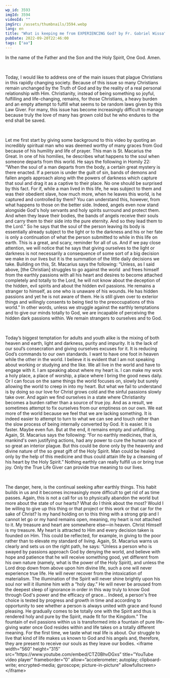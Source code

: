 ```yaml
---
wp_id: 3593
imgId: 3594
videoId: ""
imgSrc: /assets/thumbnails/3594.webp
lang: en
title: "What is keeping me from EXPERIENCING God? by Fr. Gabriel Wissa"
pubDate: 2022-09-20T22:46:00
tags: ["aa"]
---
```


<p>In the name of the Father and the Son and the Holy Spirit, One God. Amen.</p>
<p>&nbsp;</p>
<p><span data-contrast="auto">Today, I would like to address one of the main issues that plague Christians in this rapidly changing society. Because of this issue so many Christians remain unchanged by the Truth of God and by the reality of a real personal relationship with Him. Christianity, instead of being something so joyful, fulfilling and life-changing, remains, for those Christians, a heavy burden and an empty attempt to fulfill what seems to be random laws given by this Law Giver. For many, this issue has become increasingly difficult to manage because truly the love of many has grown cold but he who endures to the end shall be saved.</span><span data-ccp-props="{&quot;201341983&quot;:0,&quot;335559739&quot;:200,&quot;335559740&quot;:276}"> </span></p>
<p><span data-ccp-props="{&quot;201341983&quot;:0,&quot;335559739&quot;:200,&quot;335559740&quot;:276}"> </span></p>
<p><span data-contrast="auto">Let me first start by giving some background to this video by quoting an incredibly spiritual man who was deemed worthy of many graces from God because of his humility and life of prayer. This man is St. Macarius the Great. In one of his homilies, he describes what happens to the soul when someone departs from this world. He says the following in Homily 22: “When the soul of a man departs from the body, a certain great mystery is there enacted. If a person is under the guilt of sin, bands of demons and fallen angels approach along with the powers of darkness which capture that soul and drag it as a captive to their place. No one should be surprised by this fact. For if, while a man lived in this life, he was subject to them and was their obedient slave, how much more, when he leaves this world, is he captured and controlled by them? You can understand this, however, from what happens to those on the better side. Indeed, angels even now stand alongside God's holy servants and holy spirits surround and protect them. And when they leave their bodies, the bands of angels receive their souls and carry them to their side into the pure eternity. And so they lead them to the Lord.” So he says that the soul of the person leaving its body is essentially already subject to the light or to the darkness and his or her fate is only a continuation of what the person submitted to while in this life on earth. This is a great, and scary, reminder for all of us. And if we pay close attention, we will notice that he says that giving ourselves to the light or darkness is not necessarily a consequence of some sort of a big decision we make in our lives but it is the summation of the little daily decisions we take. Building on this, St. Macarius says the following: “Unless, as I said above, [the Christian] struggles to go against the world  and frees himself from the earthly passions with all his heart and desires to become attached completely and totally to the Lord, he will not know about the deception of the hidden, evil spirits and about the hidden evil passions. He remains a stranger to himself, as one who is unaware of his wounds. He has hidden passions and yet he is not aware of them. He is still given over to exterior things and willingly consents to being tied to the preoccupations of this world.” In other words, unless we struggle against the earthly temptations and to give our minds totally to God, we are incapable of perceiving the hidden dark passions within. We remain strangers to ourselves and to God. </span><span data-ccp-props="{&quot;201341983&quot;:0,&quot;335559739&quot;:200,&quot;335559740&quot;:276}"> </span></p>
<p><span data-ccp-props="{&quot;201341983&quot;:0,&quot;335559739&quot;:200,&quot;335559740&quot;:276}"> </span></p>
<p><span data-contrast="auto">Today’s biggest temptation for adults and youth alike is the mixing of both heaven and earth, light and darkness, purity and impurity. It is the lack of our soul’s consecration and giving ourselves excuses for it. It is reducing God’s commands to our own standards. I want to have one foot in heaven while the other in the world. I believe it is evident that I am not speaking about working or studying and the like. We all live in the world and have to engage with it. I am speaking about where my heart is. I can make my work a holy place, a place of worship, a place where I bring the good news daily. Or I can focus on the same things the world focuses on, slowly but surely allowing the world to creep in into my heart. But what we fail to understand is by doing so our love for Christ grows cold and the sinful passions slowly take over. And again we find ourselves in a state where Christianity becomes a burden rather than a source of true joy. And as a result, we sometimes attempt to fix ourselves from our emptiness on our own. We eat more of the world because we feel that we are lacking something. It is indeed easier to attempt to turn to what we can see and touch rather than the slow process of being internally converted by God. It is easier. It is faster. Maybe even fun. But at the end, it remains empty and unfulfilling. Again, St. Macarius says the following: “For no earthly medicines, that is, mankind's own justifying actions, had any power to cure the human race of so great an interior plague. But this could be done only by the heavenly and divine nature of the so great gift of the Holy Spirit. Man could be healed only by the help of this medicine and thus could attain life by a cleansing of his heart by the Holy Spirit.” Nothing earthly can really fulfill us or bring true joy. Only the True Life Giver can provide true meaning to our lives.</span><span data-ccp-props="{&quot;201341983&quot;:0,&quot;335559739&quot;:200,&quot;335559740&quot;:276}"> </span></p>
<p><span data-ccp-props="{&quot;201341983&quot;:0,&quot;335559739&quot;:200,&quot;335559740&quot;:276}"> </span></p>
<p><span data-contrast="auto">The danger, here, is the continual seeking after earthly things. This habit builds in us and it becomes increasingly more difficult to get rid of as time passes. Again, this is not a call for us to physically abandon the world but more about the state of our hearts? What do I think about the most? Would I be willing to give up this thing or that project or this work or that car for the sake of Christ? Is my hand holding on to this thing with a strong grip and I cannot let go or my hand remains open, meaning, my heart is not attached to it. My treasure and heart are somewhere else—in heaven. Christ Himself is my treasure. My heart is attracted to Him and every decision taken is founded on Him. This could be reflected, for example, in giving to the poor rather than to elevate my standard of living. Again, St. Macarius warns us clearly and sets us on the right path, he says: “Unless a person who is swayed by passions approach God by denying the world, and believe with hope and patience that he will receive something good, yet different from his own nature (namely, what is the power of the Holy Spirit), and unless the Lord drop down from above upon him divine life, such a one will never experience true life. He will never recover from the intoxication of materialism. The illumination of the Spirit will never shine brightly upon his soul nor will it illumine him with a &#8220;holy day.&#8221; He will never be aroused from the deepest sleep of ignorance in order in this way truly to know God through God's power and the efficacy of grace… Indeed, a person's free choice is tested by progress and growth in time and according to opportunity to see whether a person is always united with grace and found pleasing. He gradually comes to be totally one with the Spirit and thus is rendered holy and pure by the Spirit, made fit for the Kingdom.” The fountain of evil passions within us is transformed into a fountain of pure life-giving water once God resides within and life takes on a totally different meaning. For the first time, we taste what real life is about. Our struggle to live that kind of life makes us known to God and his angels and, therefore, they are present to receive our souls as they leave our bodies.</span><span data-ccp-props="{&quot;201341983&quot;:0,&quot;335559739&quot;:200,&quot;335559740&quot;:276}"> </span>&lt;iframe width=&#8221;560&#8243; height=&#8221;315&#8243; src=&#8221;https://www.youtube.com/embed/CTZ0BhvDGxs&#8221; title=&#8221;YouTube video player&#8221; frameborder=&#8221;0&#8243; allow=&#8221;accelerometer; autoplay; clipboard-write; encrypted-media; gyroscope; picture-in-picture&#8221; allowfullscreen&gt;&lt;/iframe&gt;</p>
